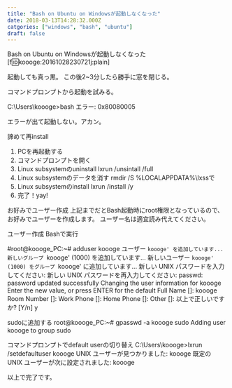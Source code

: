 ```yaml
---
title: "Bash on Ubuntu on Windowsが起動しなくなった"
date: 2018-03-13T14:28:32.000Z
catgories: ["windows", "bash", "ubuntu"]
draft: false
---
```


Bash on Ubuntu on Windowsが起動しなくなった
[f:id:koooge:20161028230721j:plain]

起動しても真っ黒。
この後2~3分したら勝手に窓を閉じる。

コマンドプロンプトから起動を試みる。

C:\Users\koooge>bash
エラー: 0x80080005


エラーが出て起動しない。アカン。

諦めて再install
 1. PCを再起動する
 2. コマンドプロンプトを開く
 3. Linux subsystemのuninstall lxrun /unsintall /full
 4. Linux subsystemのデータを消す rmdir /S %LOCALAPPDATA%\lxssで
 5. Linux subsystemのinstall lxrun /install /y
 6. 完了！yay!

お好みでユーザー作成
上記までだとBash起動時にroot権限となっているので、お好みでユーザーを作成します。
ユーザー名は適宜読み代えてください。

ユーザー作成
Bashで実行

#root@koooge_PC:~# adduser koooge
ユーザー `koooge' を追加しています...
新しいグループ `koooge' (1000) を追加しています...
新しいユーザー `koooge' (1000) をグループ `koooge' に追加しています...
新しい UNIX パスワードを入力してください:
新しい UNIX パスワードを再入力してください:
passwd: password updated successfully
Changing the user information for koooge
Enter the new value, or press ENTER for the default
        Full Name []: koooge
        Room Number []:
        Work Phone []:
        Home Phone []:
        Other []:
以上で正しいですか? [Y/n] y


sudoに追加する
root@koooge_PC:~# gpasswd -a koooge sudo
Adding user koooge to group sudo


コマンドプロンプトでdefault userの切り替え
C:\Users\koooge>lxrun /setdefaultuser koooge
UNIX ユーザーが見つかりました: koooge
既定の UNIX ユーザーが次に設定されました: koooge


以上で完了です。
